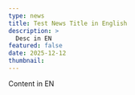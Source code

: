```yaml
---
type: news
title: Test News Title in English
description: >
  Desc in EN
featured: false
date: 2025-12-12
thumbnail: 
---
```


Content in EN